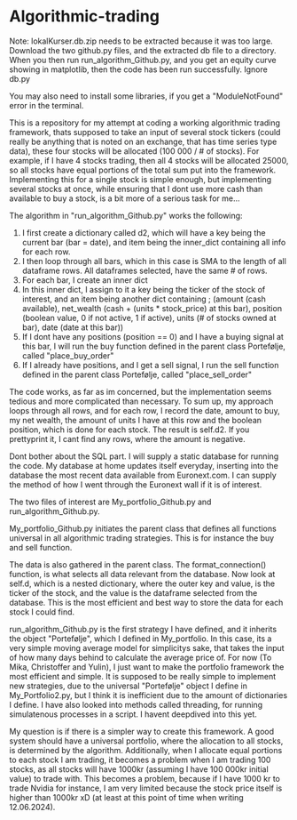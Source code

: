 # Algorithmic-trading
Note:
lokalKurser.db.zip needs to be extracted because it was too large. Download the two github.py files, and the extracted db file to a directory. When you then run run_algorithm_Github.py, and you get an equity curve showing in matplotlib, then the code has been run successfully. Ignore db.py

You may also need to install some libraries, if you get a "ModuleNotFound" error in the terminal. 

This is a repository for my attempt at coding a working algorithmic trading framework, thats supposed to take an input of several stock tickers (could really be anything that is noted on an exchange, that has time series type data), these four stocks will be allocated (100 000 / # of stocks). For example, if I have 4 stocks trading, then all 4 stocks will be allocated 25000, so all stocks have equal portions of the total sum put into the framework. Implementing this for a single stock is 
simple enough, but implementing several stocks at once, while ensuring that I dont use more cash than available to buy a stock, is a bit more of a serious task for me...

The algorithm in "run_algorithm_Github.py" works the following:
1. I first create a dictionary called d2, which will have a key being the current bar (bar = date), and item being the inner_dict containing all info for each row.
2. I then loop through all bars, which in this case is SMA to the length of all dataframe rows. All dataframes selected, have the same # of rows.
3. For each bar, I create an inner dict
4. In this inner dict, I assign to it a key being the ticker of the stock of interest, and an item being another dict containing ;
   (amount (cash available),
   net_wealth (cash + (units * stock_price) at this bar),
   position (boolean value, 0 if not active, 1 if active),
   units (# of stocks owned at bar), date (date at this bar))
7. If I dont have any positions (position == 0) and I have a buying signal at this bar, I will run the buy function defined in the parent class Portefølje, called "place_buy_order"
8. If I already have positions, and I get a sell signal, I run the sell function defined in the parent class Portefølje, called "place_sell_order"

The code works, as far as im concerned, but the implementation seems tedious and more complicated than necessary. To sum up, my approach loops through all rows, and for each row, I record the date, amount to buy, my net wealth, the amount of units I have at this row and the boolean position, which is done for each stock.
The result is self.d2. If you prettyprint it, I cant find any rows, where the amount is negative.


Dont bother about the SQL part. I will supply a static database for running the code. My database at home updates itself everyday, inserting into the database the most recent data available from Euronext.com. I can supply the method of how I went through the Euronext wall if it is of interest.


The two files of interest are My_portfolio_Github.py and run_algorithm_Github.py.

My_portfolio_Github.py initiates the parent class that defines all functions universal in all algorithmic trading strategies. This is for instance the buy and sell function. 

The data is also gathered in the parent class. The format_connection() function, is what selects all data relevant from the database. Now look at self.d, which is a nested dictionary, where the outer key and value, is the ticker of the stock, and the value is the dataframe selected from the database. This is the most efficient and best way to store the data for each stock I could find.


run_algorithm_Github.py is the first strategy I have defined, and it inherits the object "Portefølje", which I defined in My_portfolio. In this case, its a very simple moving average model for simplicitys sake, that takes the input of how many days behind to calculate the average price of. For now (To Mika, Christoffer and Yulin), I just want to make the portfolio framework the most efficient and simple. 
It is supposed to be really simple to implement new strategies, due to the universal "Portefølje" object I define in My_Portfolio2.py, but I think it is inefficient due to the amount of dictionaries I define. I have also looked into methods called threading, for running simulatenous processes in a script. I havent deepdived into this yet.

My question is if there is a simpler way to create this framework. A good system should have a universal portfolio, where the allocation to all stocks, is determined by the algorithm.
Additionally, when I allocate equal portions to each stock I am trading, it becomes a problem when I am trading 100 stocks, as all stocks will have 1000kr (assuming I have 100 000kr initial value) to trade with. This becomes a problem, because if I have 1000 kr to trade Nvidia for instance, I am very limited because the stock price itself is higher than 1000kr xD (at least at this point of time when writing 12.06.2024).
